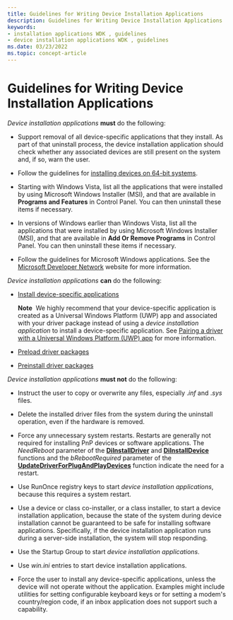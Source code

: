 ```yaml
---
title: Guidelines for Writing Device Installation Applications
description: Guidelines for Writing Device Installation Applications
keywords:
- installation applications WDK , guidelines
- device installation applications WDK , guidelines
ms.date: 03/23/2022
ms.topic: concept-article
---
```


# Guidelines for Writing Device Installation Applications

*Device installation applications* **must** do the following:

-   Support removal of all device-specific applications that they install. As part of that uninstall process, the device installation application should check whether any associated devices are still present on the system and, if so, warn the user.

-   Follow the guidelines for [installing devices on 64-bit systems](device-installations-on-64-bit-systems.md).

-   Starting with Windows Vista, list all the applications that were installed by using Microsoft Windows Installer (MSI), and that are available in **Programs and Features** in Control Panel. You can then uninstall these items if necessary.

-   In versions of Windows earlier than Windows Vista, list all the applications that were installed by using Microsoft Windows Installer (MSI), and that are available in **Add Or Remove Programs** in Control Panel. You can then uninstall these items if necessary.

-   Follow the guidelines for Microsoft Windows applications. See the [Microsoft Developer Network](https://go.microsoft.com/fwlink/p/?linkid=8714) website for more information.

*Device installation applications* **can** do the following:

-   [Install device-specific applications](./writing-a-device-installation-application.md)

    **Note**  We highly recommend that your device-specific application is created as a Universal Windows Platform (UWP) app and associated with your driver package instead of using a *device installation application* to install a device-specific application. See [Pairing a driver with a Universal Windows Platform (UWP) app](./pairing-app-and-driver-versions.md) for more information.

-   [Preload driver packages](preloading-driver-packages.md)

-   [Preinstall driver packages](preinstalling-driver-packages.md)

*Device installation applications* **must not** do the following:

-   Instruct the user to copy or overwrite any files, especially .*inf* and .*sys* files.

-   Delete the installed driver files from the system during the uninstall operation, even if the hardware is removed.

-   Force any unnecessary system restarts. Restarts are generally not required for installing PnP devices or software applications. The *NeedReboot* parameter of the [**DiInstallDriver**](/windows/win32/api/newdev/nf-newdev-diinstalldriverw) and [**DiInstallDevice**](/windows/win32/api/newdev/nf-newdev-diinstalldevice) functions and the *bRebootRequired* parameter of the [**UpdateDriverForPlugAndPlayDevices**](/windows/win32/api/newdev/nf-newdev-updatedriverforplugandplaydevicesa) function indicate the need for a restart.

-   Use RunOnce registry keys to start *device installation applications*, because this requires a system restart.

-   Use a device or class co-installer, or a class installer, to start a device installation application, because the state of the system during device installation cannot be guaranteed to be safe for installing software applications. Specifically, if the device installation application runs during a server-side installation, the system will stop responding.

-   Use the Startup Group to start *device installation applications*.

-   Use *win.ini* entries to start device installation applications.

-   Force the user to install any device-specific applications, unless the device will not operate without the application. Examples might include utilities for setting configurable keyboard keys or for setting a modem's country/region code, if an inbox application does not support such a capability.
